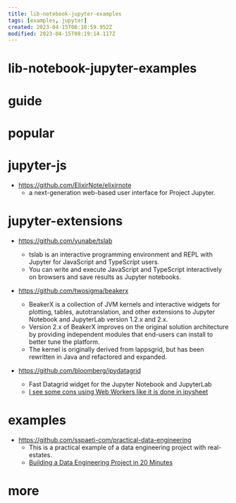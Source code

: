 ```yaml
---
title: lib-notebook-jupyter-examples
tags: [examples, jupyter]
created: 2023-04-15T08:18:59.952Z
modified: 2023-04-15T08:19:14.117Z
---
```


# lib-notebook-jupyter-examples

# guide

# popular

# jupyter-js

- https://github.com/ElixirNote/elixirnote
  - a next-generation web-based user interface for Project Jupyter.
# jupyter-extensions
- https://github.com/yunabe/tslab
  - tslab is an interactive programming environment and REPL with Jupyter for JavaScript and TypeScript users. 
  - You can write and execute JavaScript and TypeScript interactively on browsers and save results as Jupyter notebooks.

- https://github.com/twosigma/beakerx
  - BeakerX is a collection of JVM kernels and interactive widgets for plotting, tables, autotranslation, and other extensions to Jupyter Notebook and JupyterLab version 1.2.x and 2.x.
  - Version 2.x of BeakerX improves on the original solution architecture by providing independent modules that end-users can install to better tune the platform.
  - The kernel is originally derived from lappsgrid, but has been rewritten in Java and refactored and expanded.

- https://github.com/bloomberg/ipydatagrid
  - Fast Datagrid widget for the Jupyter Notebook and JupyterLab
  - [I see some cons using Web Workers like it is done in ipysheet](https://github.com/bloomberg/ipydatagrid/issues/3)
# examples
- https://github.com/sspaeti-com/practical-data-engineering
  - This is a practical example of a data engineering project with real-estates.
  - [Building a Data Engineering Project in 20 Minutes](https://www.ssp.sh/blog/data-engineering-project-in-twenty-minutes/)
# more
